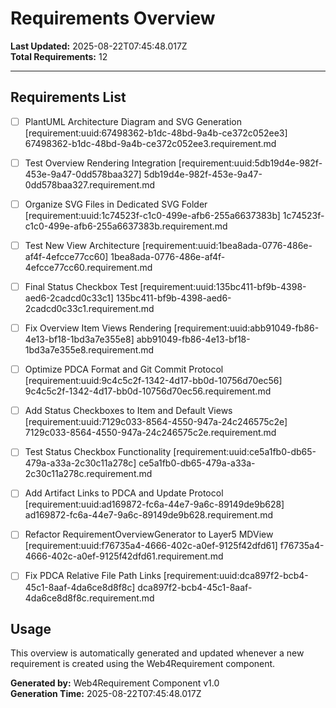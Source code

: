 # Requirements Overview

**Last Updated:** 2025-08-22T07:45:48.017Z  
**Total Requirements:** 12

---


## Requirements List

- [ ] PlantUML Architecture Diagram and SVG Generation [requirement:uuid:67498362-b1dc-48bd-9a4b-ce372c052ee3] 67498362-b1dc-48bd-9a4b-ce372c052ee3.requirement.md

- [ ] Test Overview Rendering Integration [requirement:uuid:5db19d4e-982f-453e-9a47-0dd578baa327] 5db19d4e-982f-453e-9a47-0dd578baa327.requirement.md

- [ ] Organize SVG Files in Dedicated SVG Folder [requirement:uuid:1c74523f-c1c0-499e-afb6-255a6637383b] 1c74523f-c1c0-499e-afb6-255a6637383b.requirement.md

- [ ] Test New View Architecture [requirement:uuid:1bea8ada-0776-486e-af4f-4efcce77cc60] 1bea8ada-0776-486e-af4f-4efcce77cc60.requirement.md

- [ ] Final Status Checkbox Test [requirement:uuid:135bc411-bf9b-4398-aed6-2cadcd0c33c1] 135bc411-bf9b-4398-aed6-2cadcd0c33c1.requirement.md

- [ ] Fix Overview Item Views Rendering [requirement:uuid:abb91049-fb86-4e13-bf18-1bd3a7e355e8] abb91049-fb86-4e13-bf18-1bd3a7e355e8.requirement.md

- [ ] Optimize PDCA Format and Git Commit Protocol [requirement:uuid:9c4c5c2f-1342-4d17-bb0d-10756d70ec56] 9c4c5c2f-1342-4d17-bb0d-10756d70ec56.requirement.md

- [ ] Add Status Checkboxes to Item and Default Views [requirement:uuid:7129c033-8564-4550-947a-24c246575c2e] 7129c033-8564-4550-947a-24c246575c2e.requirement.md

- [ ] Test Status Checkbox Functionality [requirement:uuid:ce5a1fb0-db65-479a-a33a-2c30c11a278c] ce5a1fb0-db65-479a-a33a-2c30c11a278c.requirement.md

- [ ] Add Artifact Links to PDCA and Update Protocol [requirement:uuid:ad169872-fc6a-44e7-9a6c-89149de9b628] ad169872-fc6a-44e7-9a6c-89149de9b628.requirement.md

- [ ] Refactor RequirementOverviewGenerator to Layer5 MDView [requirement:uuid:f76735a4-4666-402c-a0ef-9125f42dfd61] f76735a4-4666-402c-a0ef-9125f42dfd61.requirement.md

- [ ] Fix PDCA Relative File Path Links [requirement:uuid:dca897f2-bcb4-45c1-8aaf-4da6ce8d8f8c] dca897f2-bcb4-45c1-8aaf-4da6ce8d8f8c.requirement.md


## Usage

This overview is automatically generated and updated whenever a new requirement is created using the Web4Requirement component.

**Generated by:** Web4Requirement Component v1.0  
**Generation Time:** 2025-08-22T07:45:48.017Z
